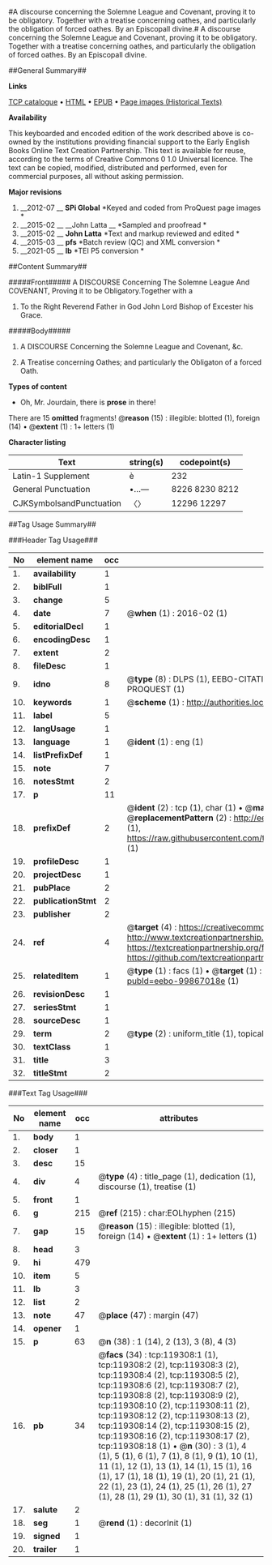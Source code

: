 #A discourse concerning the Solemne League and Covenant, proving it to be obligatory. Together with a treatise concerning oathes, and particularly the obligation of forced oathes. By an Episcopall divine.#
A discourse concerning the Solemne League and Covenant, proving it to be obligatory. Together with a treatise concerning oathes, and particularly the obligation of forced oathes. By an Episcopall divine.

##General Summary##

**Links**

[TCP catalogue](http://www.ota.ox.ac.uk/tcp/)  • 
[HTML](http://tei.it.ox.ac.uk/tcp/Texts-HTML/free/A81/A81962.html)  • 
[EPUB](http://tei.it.ox.ac.uk/tcp/Texts-EPUB/free/A81/A81962.epub) • 
[Page images (Historical Texts)](https://historicaltexts.jisc.ac.uk/eebo-99867018e)

**Availability**

This keyboarded and encoded edition of the work described above is co-owned by the
    institutions providing financial support to the Early English Books Online Text Creation
    Partnership. This text is available for reuse, according to the terms of  Creative Commons 0 1.0 Universal
    licence. The text can be copied, modified, distributed and performed, even for commercial
    purposes, all without asking permission.

**Major revisions**

1. __2012-07 __ __SPi Global__ *Keyed and coded from ProQuest page images *
1. __2015-02 __ __John Latta __ *Sampled and proofread *
1. __2015-02 __ __John Latta__ *Text and markup reviewed and edited *
1. __2015-03 __ __pfs__ *Batch review (QC) and XML conversion *
1. __2021-05 __ __lb__ *TEI P5 conversion *

##Content Summary##

#####Front#####
A DISCOURSE Concerning The Solemne League And COVENANT, Proving it to be Obligatory.Together with a 
1. To the Right Reverend Father in God John Lord Bishop of Excester his Grace.

#####Body#####

1. A DISCOURSE Concerning the Solemne League and Covenant, &c.

1. A Treatise concerning Oathes; and particularly the Obligaton of a forced Oath.

**Types of content**

  * Oh, Mr. Jourdain, there is **prose** in there!

There are 15 **omitted** fragments! 
 @__reason__ (15) : illegible: blotted (1), foreign (14)  •  @__extent__ (1) : 1+ letters (1)

**Character listing**


|Text|string(s)|codepoint(s)|
|---|---|---|
|Latin-1 Supplement|è|232|
|General Punctuation|•…—|8226 8230 8212|
|CJKSymbolsandPunctuation|〈〉|12296 12297|

##Tag Usage Summary##

###Header Tag Usage###

|No|element name|occ|attributes|
|---|---|---|---|
|1.|__availability__|1||
|2.|__biblFull__|1||
|3.|__change__|5||
|4.|__date__|7| @__when__ (1) : 2016-02 (1)|
|5.|__editorialDecl__|1||
|6.|__encodingDesc__|1||
|7.|__extent__|2||
|8.|__fileDesc__|1||
|9.|__idno__|8| @__type__ (8) : DLPS (1), EEBO-CITATION (1), VID (1), EEBO-PROQUEST (1), STC (3), PROQUEST (1)|
|10.|__keywords__|1| @__scheme__ (1) : http://authorities.loc.gov/ (1)|
|11.|__label__|5||
|12.|__langUsage__|1||
|13.|__language__|1| @__ident__ (1) : eng (1)|
|14.|__listPrefixDef__|1||
|15.|__note__|7||
|16.|__notesStmt__|2||
|17.|__p__|11||
|18.|__prefixDef__|2| @__ident__ (2) : tcp (1), char (1)  •  @__matchPattern__ (2) : ([0-9\-]+):([0-9IVX]+) (1), (.+) (1)  •  @__replacementPattern__ (2) : http://eebo.chadwyck.com/downloadtiff?vid=$1&page=$2 (1), https://raw.githubusercontent.com/textcreationpartnership/Texts/master/tcpchars.xml#$1 (1)|
|19.|__profileDesc__|1||
|20.|__projectDesc__|1||
|21.|__pubPlace__|2||
|22.|__publicationStmt__|2||
|23.|__publisher__|2||
|24.|__ref__|4| @__target__ (4) : https://creativecommons.org/publicdomain/zero/1.0/ (1), http://www.textcreationpartnership.org/docs/. (1), https://textcreationpartnership.org/faq/#faq05 (1), https://github.com/textcreationpartnership (1)|
|25.|__relatedItem__|1| @__type__ (1) : facs (1)  •  @__target__ (1) : https://data.historicaltexts.jisc.ac.uk/view?pubId=eebo-99867018e (1)|
|26.|__revisionDesc__|1||
|27.|__seriesStmt__|1||
|28.|__sourceDesc__|1||
|29.|__term__|2| @__type__ (2) : uniform_title (1), topical_term (1)|
|30.|__textClass__|1||
|31.|__title__|3||
|32.|__titleStmt__|2||


###Text Tag Usage###

|No|element name|occ|attributes|
|---|---|---|---|
|1.|__body__|1||
|2.|__closer__|1||
|3.|__desc__|15||
|4.|__div__|4| @__type__ (4) : title_page (1), dedication (1), discourse (1), treatise (1)|
|5.|__front__|1||
|6.|__g__|215| @__ref__ (215) : char:EOLhyphen (215)|
|7.|__gap__|15| @__reason__ (15) : illegible: blotted (1), foreign (14)  •  @__extent__ (1) : 1+ letters (1)|
|8.|__head__|3||
|9.|__hi__|479||
|10.|__item__|5||
|11.|__lb__|3||
|12.|__list__|2||
|13.|__note__|47| @__place__ (47) : margin (47)|
|14.|__opener__|1||
|15.|__p__|63| @__n__ (38) : 1 (14), 2 (13), 3 (8), 4 (3)|
|16.|__pb__|34| @__facs__ (34) : tcp:119308:1 (1), tcp:119308:2 (2), tcp:119308:3 (2), tcp:119308:4 (2), tcp:119308:5 (2), tcp:119308:6 (2), tcp:119308:7 (2), tcp:119308:8 (2), tcp:119308:9 (2), tcp:119308:10 (2), tcp:119308:11 (2), tcp:119308:12 (2), tcp:119308:13 (2), tcp:119308:14 (2), tcp:119308:15 (2), tcp:119308:16 (2), tcp:119308:17 (2), tcp:119308:18 (1)  •  @__n__ (30) : 3 (1), 4 (1), 5 (1), 6 (1), 7 (1), 8 (1), 9 (1), 10 (1), 11 (1), 12 (1), 13 (1), 14 (1), 15 (1), 16 (1), 17 (1), 18 (1), 19 (1), 20 (1), 21 (1), 22 (1), 23 (1), 24 (1), 25 (1), 26 (1), 27 (1), 28 (1), 29 (1), 30 (1), 31 (1), 32 (1)|
|17.|__salute__|2||
|18.|__seg__|1| @__rend__ (1) : decorInit (1)|
|19.|__signed__|1||
|20.|__trailer__|1||
